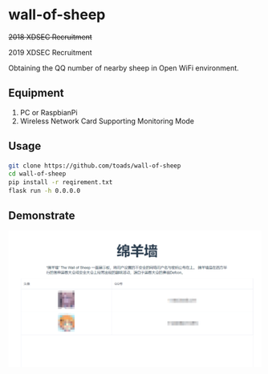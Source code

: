 # wall-of-sheep
~~2018 XDSEC  Recruitment~~

2019 XDSEC  Recruitment

Obtaining the QQ number of nearby sheep in Open WiFi environment.
## Equipment
1. PC or RaspbianPi
2. Wireless Network Card Supporting Monitoring Mode

## Usage


``` bash
git clone https://github.com/toads/wall-of-sheep
cd wall-of-sheep
pip install -r reqirement.txt
flask run -h 0.0.0.0
```

## Demonstrate
![绵羊墙](md_photo/wall-of-sheep.png)

